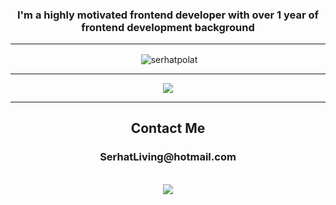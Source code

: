 <h3 align="center">I'm a highly motivated frontend developer with over 1 year of frontend development background</h3>
<hr>
<div align="center">&nbsp;<img align="center" src="https://github-readme-stats.vercel.app/api?username=serhatpolat&show_icons=true&locale=en&hide=prs,issues,contribs&include_all_commits=true&theme=graywhite" alt="serhatpolat" /></div>
<hr>
<div align="center"><img align="center" src="https://github-readme-stats.vercel.app/api/top-langs/?username=SerhatPolat&layout=compact&theme=graywhite&hide_border=true" /></div>
<hr>
<h2 align="center">Contact Me</h2>
<h3 align="center">SerhatLiving@hotmail.com</h3>
<br>
<div align="center"><a href="https://www.linkedin.com/in/serhat-polat-9655a61bb"><img src="https://img.shields.io/badge/linkedin-%230077B5.svg?&style=for-the-badge&logo=linkedin&logoColor=white"></a></div>
